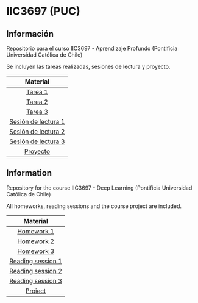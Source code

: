 IIC3697 (PUC)
=============

Información
-----------

Repositorio para el curso IIC3697 - Aprendizaje Profundo (Pontificia Universidad Católica de Chile)

Se incluyen las tareas realizadas, sesiones de lectura y proyecto.

|Material|
|:-:|
|[Tarea 1](T1)|
|[Tarea 2](T2)|
|[Tarea 3](T3)|
|[Sesión de lectura 1](S1)|
|[Sesión de lectura 2](S2)|
|[Sesión de lectura 3](S3)|
|[Proyecto](Proyecto)|



Information
-----------

Repository for the course IIC3697 - Deep Learning (Pontificia Universidad Católica de Chile)

All homeworks, reading sessions and the course project are included.

|Material|
|:-:|
|[Homework 1](T1)|
|[Homework 2](T2)|
|[Homework 3](T3)|
|[Reading session 1](S1)|
|[Reading session 2](S2)|
|[Reading session 3](S3)|
|[Project](Proyecto)|
